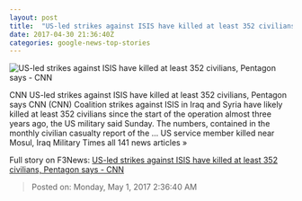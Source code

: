 ```yaml
---
layout: post
title:  "US-led strikes against ISIS have killed at least 352 civilians, Pentagon says - CNN"
date: 2017-04-30 21:36:40Z
categories: google-news-top-stories
---
```


![US-led strikes against ISIS have killed at least 352 civilians, Pentagon says - CNN](http://i2.cdn.cnn.com/cnnnext/dam/assets/170326151101-mosul-dead-2-super-tease.jpg)

CNN US-led strikes against ISIS have killed at least 352 civilians, Pentagon says CNN (CNN) Coalition strikes against ISIS in Iraq and Syria have likely killed at least 352 civilians since the start of the operation almost three years ago, the US military said Sunday. The numbers, contained in the monthly civilian casualty report of the ... US service member killed near Mosul, Iraq Military Times all 141 news articles »


Full story on F3News: [US-led strikes against ISIS have killed at least 352 civilians, Pentagon says - CNN](http://www.f3nws.com/n/tbbzyF)

> Posted on: Monday, May 1, 2017 2:36:40 AM
